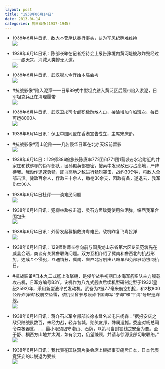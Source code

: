 ```yaml
---
layout: post
title: "1938年06月14日"
date: 2013-06-14
categories: 抗日战争(1937-1945)
---
```


<meta name="referrer" content="no-referrer" />

- 1938年6月14日讯：敌大本营承认暴行事实，认为军风纪确难维持 <br/><img src="https://ww1.sinaimg.cn/large/aca367d8jw1e5o0rdia52j20fx0a175t.jpg" />

- 1938年6月14日讯：陈部长昨在记者招待会上报告豫境内黄河堤被敌炸毁经过——酿天灾，消減人类惨无人道。  <br/><img src="https://ww1.sinaimg.cn/large/aca367d8jw1e5nz0z9faij20b91b2jvj.jpg" />

- 1938年6月14日讯：武汉鄂东今开始本届会考 <br/><img src="https://ww4.sinaimg.cn/large/aca367d8jw1e5nxaijpxej20bi09zq43.jpg" />

- #抗战影像#陷入泥潭——日军89式中型坦克驶入黄泛区后履带陷入淤泥，日军坦克兵正在清理履带 <br/><img src="https://ww2.sinaimg.cn/large/aca367d8jw1e5nrsznjehj20fs0m7af0.jpg" />

- 1938年6月14日讯：武汉卫戍司令部积极疏散人口，接洽增加车船班次，每日可运8000人 <br/><img src="https://ww3.sinaimg.cn/large/aca367d8jw1e5nqcwl2zdj20a209w0tn.jpg" />

- 1938年6月14日讯：保卫中国同盟在香港宣告成立，主席宋庆龄。 

- #抗战影像#河山沦陷——几名侵华日军在北京天坛前留影 <br/><img src="https://ww1.sinaimg.cn/large/aca367d8jw1e5nocy5bp4j20be0h2dgf.jpg" />

- 1938年6月14日：129师386旅旅长陈赓率772团和771团1营袭击水冶附近的井家庄和铁佛寺的伪军部队，因孙殿英部告密，搜索中发现敌已尽占高地，严阵待我。我动作迅速勇猛，即向高地之敌进行猛烈突击，战约30分钟，将敌人全部击溃。毙敌百余人，俘敌三十余人，缴枪30余支，因敌有备，遂退去，我军伤亡38人 

- 1938年6月14日社评——谈难民问题 <br/><img src="https://ww2.sinaimg.cn/large/aca367d8jw1e5nl5k5aqaj20c118843b.jpg" />

- 1938年6月14日讯：犯柳林敌被击退，灵石方面敌竟使用催泪弹。绥西我军合围包头 <br/><img src="https://ww4.sinaimg.cn/large/aca367d8jw1e5njf667obj20c11jwjxl.jpg" />

- 1938年6月14日讯：外侨发起募捐救济粤难民。敌机昨复飞粤投弹 <br/><img src="https://ww4.sinaimg.cn/large/aca367d8jw1e5nhorrs7vj20c10pa761.jpg" />

- 1938年6月14日讯：129师副师长徐向前与国民党山东省第六区专员范筑先在威县会晤，商谈有关冀鲁联防问题。双方互相介绍了冀南和鲁西北的抗战形势，达成互不侵犯，互通情报，冀南、鲁西北分别由八路军和范部驻防协同抗日。 

- #抗战装备#日本九二式艦上攻撃機，是侵华战争初期日本海军航空队主力舰载攻击机，日军方编号B3Y。该机作为八九式舰攻后续机型研制定型于1932(皇纪2592)年，采用新型液冷式发动机。武备为2挺7.7毫米航空机枪，和2枚800公斤炸弹或1枚航空鱼雷，该机型曾参与轰炸中国海军“宁海”和“平海”号轻巡洋舰。 <br/><img src="https://ww4.sinaimg.cn/large/aca367d8jw1e5net7zv5ij20c10gyaam.jpg" />

- 1938年6月14日讯：蒋介石以军令部部长徐永昌名义电告杨森：“据报安庆之敌只陆战队数百，未经力战，轻弃各城，贻笑友邦，殊属遗憾。委座对杨总司令森极器重，......最小限须固守潜山、石牌，以策马当封锁线之安全为要。至于舒、桐西方山地并太湖，如有余力，仍望兼顾，并请与徐源泉部切取联络。”  <br/><img src="https://ww1.sinaimg.cn/large/aca367d8jw1e5nc9g0wrwj206y095glv.jpg" />

- 1938年6月14日讯：我代表在国联鸦片委会席上根据事实痛斥日本，日本代表竟狂妄的以脱退为要挟 <br/><img src="https://ww2.sinaimg.cn/large/aca367d8jw1e5nar5ntzqj20bo0gbabq.jpg" />

